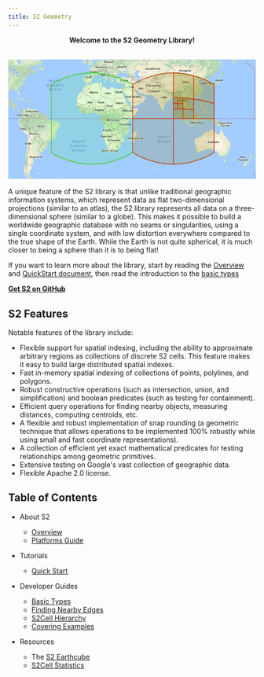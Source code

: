 ```yaml
---
title: S2 Geometry
---
```



<center><b>Welcome to the S2 Geometry Library!</b></center>
<br/>

![](devguide/img/s2hierarchy.gif)

A unique feature of the S2 library is that unlike traditional geographic
information systems, which represent data as flat two-dimensional projections
(similar to an atlas), the S2 library represents all data on a three-dimensional
sphere (similar to a globe). This makes it possible to build a worldwide
geographic database with no seams or singularities, using a single coordinate
system, and with low distortion everywhere compared to the true shape of the
Earth. While the Earth is not quite spherical, it is much closer to being a
sphere than it is to being flat!

If you want to learn more about the library, start by reading the
[Overview](about/overview) and
[QuickStart document](devguide/cpp/quickstart), then read the
introduction to the [basic types](devguide/basic_types)

**<a href="https://github.com/google/s2geometry" target="_blank">
Get S2 on GitHub</a>**

## S2 Features

Notable features of the library include:

* Flexible support for spatial indexing, including the ability
  to approximate arbitrary regions as collections of discrete
  S2 cells. This feature makes it easy to build large distributed
  spatial indexes.
* Fast in-memory spatial indexing of collections of points,
  polylines, and polygons.
* Robust constructive operations (such as intersection, union, and
  simplification) and boolean predicates (such as testing for
  containment).
* Efficient query operations for finding nearby objects, measuring
  distances, computing centroids, etc.
* A flexible and robust implementation of snap rounding (a geometric
  technique that allows operations to be implemented 100% robustly
  while using small and fast coordinate representations).
* A collection of efficient yet exact mathematical predicates for
  testing relationships among geometric primitives.
* Extensive testing on Google's vast collection of geographic data.
* Flexible Apache 2.0 license.

## Table of Contents

*   About S2

    *   [Overview](about/overview)
    *   [Platforms Guide](about/platforms)

*   Tutorials

    *   [Quick Start](devguide/cpp/quickstart)

*   Developer Guides

    *   [Basic Types](devguide/basic_types)
    *   [Finding Nearby Edges](devguide/s2closestedgequery)
    *   [S2Cell Hierarchy](devguide/s2cell_hierarchy)
    *   [Covering Examples](devguide/examples/coverings)

*   Resources

    *   The [S2 Earthcube](resources/earthcube)
    *   [S2Cell Statistics](resources/s2cell_statistics)
